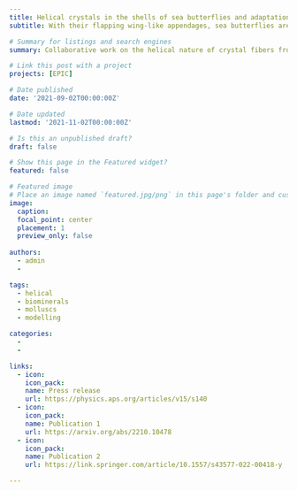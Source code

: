 ```yaml
---
title: Helical crystals in the shells of sea butterflies and adaptation to flow
subtitle: With their flapping wing-like appendages, sea butterflies are unique inhabitants of the open ocean. These pelagic snails are active swimmers, but also drifters, which makes them exposed to a diverse range of flow regimes around their shells and their bodies. Some sea butterflies have developed shells made of crystal fibers that coil in perfect helices of a few nanometers. These enigmatic helical crystals have been the topic of intense discussion by [**material scientists**](https://link.springer.com/article/10.1557/s43577-021-00229-7), and their helical nature has been questioned. Now, thanks to collaborative work between Naturalis Biodiversity Center, the University of Granada and the AGH University of Science and Technology in Kraków, we provide unambiguous evidence that the calcium carbonate fibers secreted by sea butterflies describe true helical trajectories during growth. Shells of sea butterflies are especially resistant to damage and crack propagation, they are also a highly anisotropic biomaterial, assuming different mechanical properties in different directions. The helical fibers can thus be considered  an important trait in the adaptation to a pelagic lifestyle, giving maximum strength and flexibility to the thin and lightweight shells of sea butterflies. 

# Summary for listings and search engines
summary: Collaborative work on the helical nature of crystal fibers from pteropod shells

# Link this post with a project
projects: [EPIC]

# Date published
date: '2021-09-02T00:00:00Z'

# Date updated
lastmod: '2021-11-02T00:00:00Z'

# Is this an unpublished draft?
draft: false

# Show this page in the Featured widget?
featured: false

# Featured image
# Place an image named `featured.jpg/png` in this page's folder and customize its options here.
image:
  caption: 
  focal_point: center
  placement: 1
  preview_only: false
  
authors:
  - admin
  - 

tags:
  - helical
  - biominerals
  - molluscs
  - modelling

categories:
  - 
  - 

links:
  - icon: 
    icon_pack: 
    name: Press release
    url: https://physics.aps.org/articles/v15/s140
  - icon: 
    icon_pack: 
    name: Publication 1
    url: https://arxiv.org/abs/2210.10478
  - icon: 
    icon_pack: 
    name: Publication 2
    url: https://link.springer.com/article/10.1557/s43577-022-00418-y

---
```


